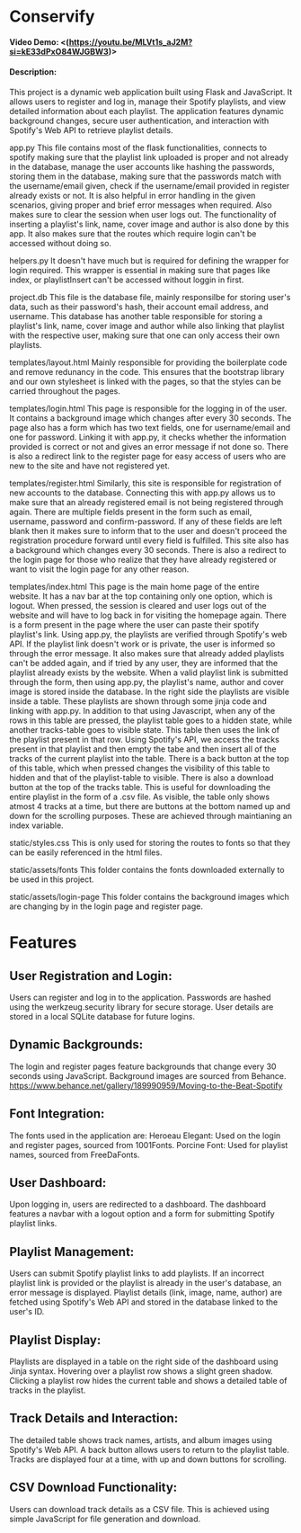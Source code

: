 # Conservify
#### Video Demo:  <(https://youtu.be/MLVt1s_aJ2M?si=kE33dPxO84WJGBW3)>
#### Description:
This project is a dynamic web application built using Flask and JavaScript. It allows users to register and log in, manage their Spotify playlists, and view detailed information about each playlist. The application features dynamic background changes, secure user authentication, and interaction with Spotify's Web API to retrieve playlist details.

app.py
This file contains most of the flask functionalities, connects to spotify making sure that the playlist link uploaded is proper and not already in the database, manage the user accounts like hashing the passwords, storing them in the database, making sure that the passwords match with the username/email given, check if the username/email provided in register already exists or not. It is also helpful in error handling in the given scenarios, giving proper and brief error messages when required. Also makes sure to clear the session when user logs out. The functionality of inserting a playlist's link, name, cover image and author is also done by this app. It also makes sure that the routes which require login can't be accessed without doing so.

helpers.py
It doesn't have much but is required for defining the wrapper for login required. This wrapper is essential in making sure that pages like index, or playlistInsert can't be accessed without loggin in first.

project.db
This file is the database file, mainly responsilbe for storing user's data, such as their password's hash, their account email address, and username. This database has another table responsible for storing a playlist's link, name, cover image and author while also linking that playlist with the respective user, making sure that one can only access their own playlists.

templates/layout.html
Mainly responsible for providing the boilerplate code and remove redunancy in the code. This ensures that the bootstrap library and our own stylesheet is linked with the pages, so that the styles can be carried throughout the pages.

templates/login.html
This page is responsible for the logging in of the user. It contains a background image which changes after every 30 seconds. The page also has a form which has two text fields, one for username/email and one for password. Linking it with app.py, it checks whether the information provided is correct or not and gives an error message if not done so. There is also a redirect link to the register page for easy access of users who are new to the site and have not registered yet.

templates/register.html
Similarly, this site is responsible for registration of new accounts to the database. Connecting this with app.py allows us to make sure that an already registered email is not being registered through again. There are multiple fields present in the form such as email, username, password and confirm-password. If any of these fields are left blank then it makes sure to inform that to the user and doesn't proceed the registration procedure forward until every field is fulfilled. This site also has a background which changes every 30 seconds. There is also a redirect to the login page for those who realize that they have already registered or want to visit the login page for any other reason.

templates/index.html
This page is the main home page of the entire website. It has a nav bar at the top containing only one option, which is logout. When pressed, the session is cleared and user logs out of the website and will have to log back in for visiting the homepage again. There is a form present in the page where the user can paste their spotify playlist's link. Using app.py, the playlists are verified through Spotify's web API. If the playlist link doesn't work or is private, the user is informed so through the error message. It also makes sure that already added playlists can't be added again, and if tried by any user, they are informed that the playlist already exists by the website. When a valid playlist link is submitted through the form, then using app.py, the playlist's name, author and cover image is stored inside the database.
In the right side the playlists are visible inside a table. These playlists are shown through some jinja code and linking with app.py. In addition to that using Javascript, when any of the rows in this table are pressed, the playlist table goes to a hidden state, while another tracks-table goes to visible state. This table then uses the link of the playlist present in that row. Using Spotify's API, we access the tracks present in that playlist and then empty the tabe and then insert all of the tracks of the current playlist into the table. There is a back button at the top of this table, which when pressed changes the visibility of this table to hidden and that of the playlist-table to visible. There is also a download button at the top of the tracks table. This is useful for downloading the entire playlist in the form of a .csv file. As visible, the table only shows atmost 4 tracks at a time, but there are buttons at the bottom named up and down for the scrolling purposes. These are achieved through maintianing an index variable.

static/styles.css
This is only used for storing the routes to fonts so that they can be easily referenced in the html files.

static/assets/fonts
This folder contains the fonts downloaded externally to be used in this project.

static/assets/login-page
This folder contains the background images which are changing by in the login page and register page.

# Features
## User Registration and Login:

Users can register and log in to the application.
Passwords are hashed using the werkzeug.security library for secure storage.
User details are stored in a local SQLite database for future logins.

## Dynamic Backgrounds:

The login and register pages feature backgrounds that change every 30 seconds using JavaScript.
Background images are sourced from Behance. https://www.behance.net/gallery/189990959/Moving-to-the-Beat-Spotify

## Font Integration:

The fonts used in the application are:
Heroeau Elegant: Used on the login and register pages, sourced from 1001Fonts.
Porcine Font: Used for playlist names, sourced from FreeDaFonts.

## User Dashboard:

Upon logging in, users are redirected to a dashboard.
The dashboard features a navbar with a logout option and a form for submitting Spotify playlist links.

## Playlist Management:

Users can submit Spotify playlist links to add playlists.
If an incorrect playlist link is provided or the playlist is already in the user's database, an error message is displayed.
Playlist details (link, image, name, author) are fetched using Spotify's Web API and stored in the database linked to the user's ID.

## Playlist Display:

Playlists are displayed in a table on the right side of the dashboard using Jinja syntax.
Hovering over a playlist row shows a slight green shadow.
Clicking a playlist row hides the current table and shows a detailed table of tracks in the playlist.

## Track Details and Interaction:

The detailed table shows track names, artists, and album images using Spotify's Web API.
A back button allows users to return to the playlist table.
Tracks are displayed four at a time, with up and down buttons for scrolling.

## CSV Download Functionality:

Users can download track details as a CSV file.
This is achieved using simple JavaScript for file generation and download.
